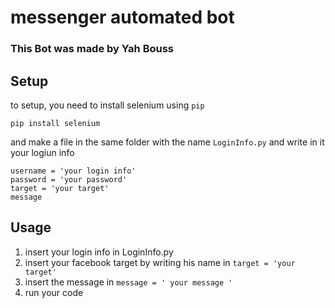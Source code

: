 # **messenger automated bot**

### This Bot was made by Yah Bouss


## Setup
to setup, you need to install selenium using `pip`

`pip install selenium`

and make a file in the same folder with the name `LoginInfo.py`
and write in it your logiun info
```
username = 'your login info'   
password = 'your password'
target = 'your target'
message
```

## Usage

  1.  insert your login info in LoginInfo.py 
  2.  insert your facebook target by writing his name in ` target = 'your target' `
  3.  insert the message in ` message = ' your message ' `
  4.  run your code
